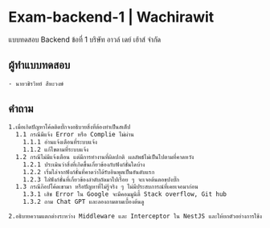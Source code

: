 # Exam-backend-1 | Wachirawit
แบบทดสอบ Backend ข้อที่ 1 บริษัท อาวล์ เดย์ เฮ้าส์ จำกัด

## ผู้ทำแบบทดสอบ
```bash
- นายวชิรวิทย์ สีหะวงษ์
```
## คำถาม
```bash
1.เมื่อเกิดปัญหาโค้ดติดบั๊กจงอธิบายสิ่งที่ต้องทำเป็นสเต็ป
  1.1 กรณีมีแจ้ง Error หรือ Complie ไม่ผ่าน
    1.1.1 อ่านแจ้งเตือนที่ระบบแจ้ง
    1.1.2 แก้ไขตามที่ระบบแจ้ง
  1.2 กรณีไม่มีแจ้งเตือน แต่มีการทำงานที่ผิดปกติ ผลลัพธ์ไม่เป็นไปตามที่คาดหวัง
    1.2.1 ประเมินว่าสิ่งที่เกิดขึ้นเกี่ยวข้องกับฟังก์ชั่นใดบ้าง
    1.2.2 เริ่มไล่จากฟังก์ชั่นที่คาดว่าได้รับอินพุตเป็นอันดับแรก
    1.2.3 ไล่ฟังก์ชั่นที่เกี่ยวข้องลำดับถัดมาไปเรื่อย ๆ จะเจอต้นตอขปงบั๊ก
  1.3 กรณีก๊อปโค้ดเขามา หรือปัญหาที่ไม่รู้จริง ๆ ไม่มีประสบการณ์ที่เคยเจอมาก่อน
    1.3.1 เสิช Error ใน Google จะมีคอมมูนิตี้ Stack overflow, Git hub 
    1.3.2 ถาม Chat GPT และลองถามตามเบื้องต้นดู

2.อธิบายความแตกต่างระหว่าง Middleware และ Interceptor ใน NestJS และให้ยกตัวอย่างการใช้งานของแต่ละอัน

```
